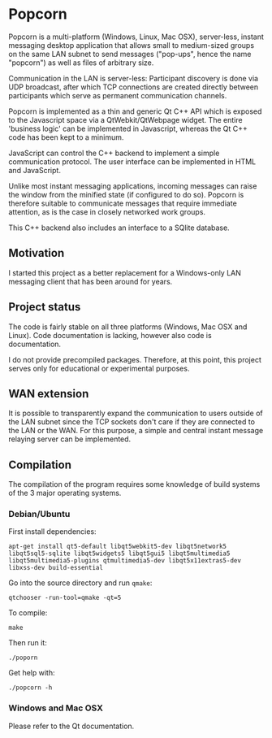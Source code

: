 # Popcorn

Popcorn is a multi-platform (Windows, Linux, Mac OSX), server-less, instant messaging desktop application that allows small to medium-sized groups on the same LAN subnet to send messages ("pop-ups", hence the name "popcorn") as well as files of arbitrary size.

Communication in the LAN is server-less: Participant discovery is done via UDP broadcast, after which TCP connections are created directly between participants which serve as permanent communication channels.

Popcorn is implemented as a thin and generic Qt C++ API which is exposed to the Javascript space via a QtWebkit/QtWebpage widget. The entire 'business logic' can be implemented in Javascript, whereas the Qt C++ code has been kept to a minimum.

JavaScript can control the C++ backend to implement a simple communication protocol. The user interface can be implemented in HTML and JavaScript.

Unlike most instant messaging applications, incoming messages can raise the window from the minified state (if configured to do so). Popcorn is therefore suitable to communicate messages that require immediate attention, as is the case in closely networked work groups.

This C++ backend also includes an interface to a SQlite database.



## Motivation

I started this project as a better replacement for a Windows-only LAN messaging client that has been around for years.


## Project status

The code is fairly stable on all three platforms (Windows, Mac OSX and Linux). Code documentation is lacking, however also code is documentation.

I do not provide precompiled packages. Therefore, at this point, this project serves only for educational or experimental purposes.


## WAN extension

It is possible to transparently expand the communication to users outside of the LAN subnet since the TCP sockets don't care if they are connected to the LAN or the WAN. For this purpose, a simple and central instant message relaying server can be implemented.


## Compilation

The compilation of the program requires some knowledge of build systems of the 3 major operating systems.


### Debian/Ubuntu

First install dependencies:

    apt-get install qt5-default libqt5webkit5-dev libqt5network5 libqt5sql5-sqlite libqt5widgets5 libqt5gui5 libqt5multimedia5 libqt5multimedia5-plugins qtmultimedia5-dev libqt5x11extras5-dev libxss-dev build-essential

Go into the source directory and run `qmake`:
    
    qtchooser -run-tool=qmake -qt=5
    
To compile:

    make
    
Then run it:

    ./poporn
    
Get help with:

    ./popcorn -h
    

### Windows and Mac OSX

Please refer to the Qt documentation.